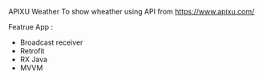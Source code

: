 APIXU Weather
To show wheather using API from https://www.apixu.com/

Featrue App :
- Broadcast receiver
- Retrofit
- RX Java
- MVVM

